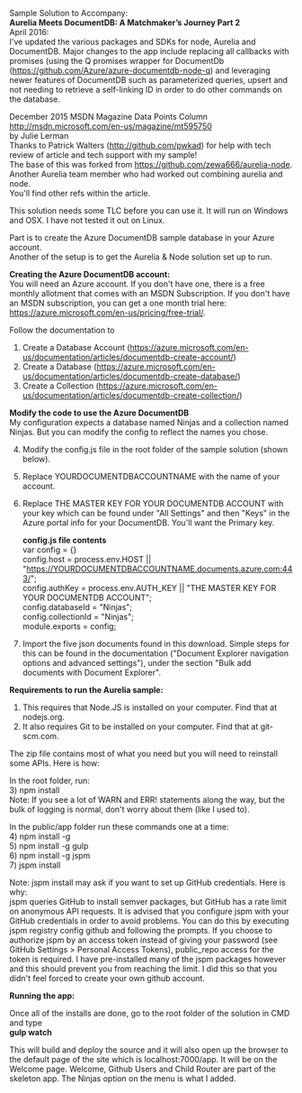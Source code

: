 Sample Solution to Accompany:  
__Aurelia Meets DocumentDB: A Matchmaker’s Journey Part 2__  
April 2016:  
I've updated the various packages and SDKs for node, Aurelia and DocumentDB. Major changes to the app include replacing all callbacks with promises (using the Q promises wrapper for DocumentDb (https://github.com/Azure/azure-documentdb-node-q) and leveraging newer features of DocumentDB such as parameterized queries, upsert and not needing to retrieve a self-linking ID in order to do other commands on the database.  

December 2015 MSDN Magazine Data Points Column  
http://msdn.microsoft.com/en-us/magazine/mt595750  
by Julie Lerman  
Thanks to Patrick Walters (http://github.com/pwkad) for help with tech review of article and tech support with my sample!  
The base of this was forked from https://github.com/zewa666/aurelia-node. Another Aurelia team member who had worked out combining aurelia and node.  
You'll find other refs within the article.

This solution needs some TLC before you can use it. It will run on Windows and OSX. I have not tested it out on Linux.

Part is to create the Azure DocumentDB sample database in your Azure account.   
Another of the setup is to get the Aurelia & Node solution set up to run.

__Creating the Azure DocumentDB account:__  
You will need an Azure account. If you don't have one, there is a free monthly allotment that comes with an MSDN Subscription. If you don't have an MSDN subscription, you can get a one month trial here: https://azure.microsoft.com/en-us/pricing/free-trial/.

Follow the documentation to  
1) Create a Database Account (https://azure.microsoft.com/en-us/documentation/articles/documentdb-create-account/)  
2) Create a Database (https://azure.microsoft.com/en-us/documentation/articles/documentdb-create-database/)  
3) Create a Collection (https://azure.microsoft.com/en-us/documentation/articles/documentdb-create-collection/)  

__Modify the code to use the Azure DocumentDB__  
My configuration expects a database named Ninjas and a collection named Ninjas. But you can modify the config to reflect the names you chose.

4) Modify the config.js file in the root folder of the sample solution (shown below).  
5) Replace YOURDOCUMENTDBACCOUNTNAME with the name of your account.  
6) Replace THE MASTER KEY FOR YOUR DOCUMENTDB ACCOUNT with your key which can be found under "All Settings" and then "Keys" in the Azure portal info for your DocumentDB. You'll want the Primary key.  

   __config.js file contents__  
   var config = {}  
   config.host = process.env.HOST || "https://YOURDOCUMENTDBACCOUNTNAME.documents.azure.com:443/";  
   config.authKey = process.env.AUTH_KEY || "THE MASTER KEY FOR YOUR DOCUMENTDB ACCOUNT";  
   config.databaseId = "Ninjas";  
   config.collectionId = "Ninjas";  
   module.exports = config;  
    

7) Import the five json documents found in this download. Simple steps for this can be found in the documentation ("Document Explorer navigation options and advanced settings"), under the section "Bulk add documents with Document Explorer".    

__Requirements to run the Aurelia sample:__  
1) This requires that Node.JS is installed on your computer. Find that at nodejs.org.  
2) It also requires Git to be installed on your computer. Find that at git-scm.com.  

The zip file contains most of what you need but you will need to reinstall some APIs. Here is how:

In the root folder, run:  
3) npm install  
   Note: If you see a lot of WARN  and ERR! statements along the way, but the bulk of logging is normal, don't worry about them (like I used to).
 
In the public/app folder run these commands one at a time:  
4) npm install -g  
5) npm install -g gulp  
6) npm install -g jspm  
7) jspm install  

Note: jspm install may ask if you want to set up GitHub credentials. Here is why:  
   jspm queries GitHub to install semver packages, but GitHub has a rate limit on anonymous API requests.
   It is advised that you configure jspm with your GitHub credentials in order to avoid problems.
   You can do this by executing jspm registry config github and following the prompts.
   If you choose to authorize jspm by an access token instead of giving your password 
   (see GitHub Settings > Personal Access Tokens), public_repo access for the token is required.
I have pre-installed many of the jspm packages however and this should prevent you from reaching the limit. 
I did this so that you didn't feel forced to create your own github account. 

__Running the app:__

Once all of the installs are done, go to the root folder of the solution in CMD and type  
__gulp watch__

This will build and deploy the source and it will also open up the browser to the default page of the site which is localhost:7000/app. It will be on the Welcome page. Welcome, Github Users and Child Router are part of the skeleton app. The Ninjas option on the menu is what I added.
